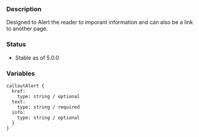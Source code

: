 ### Description
Designed to Alert the reader to imporant information and can also be a link to another page.

### Status
* Stable as of 5.0.0

### Variables
~~~
calloutAlert {
  href:
    type: string / optional
  text:
    type: string / required
  info:
    type: string / optional
  }
}
~~~
